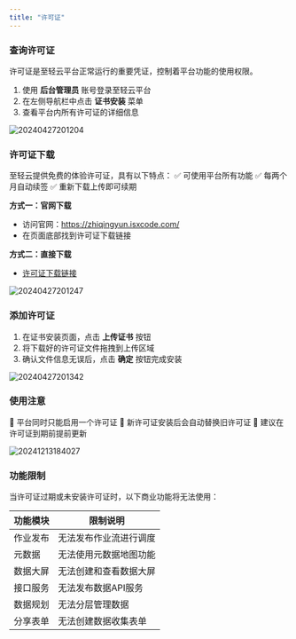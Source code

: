 ```yaml
---
title: "许可证"
---
```


### 查询许可证

许可证是至轻云平台正常运行的重要凭证，控制着平台功能的使用权限。

1. 使用 **后台管理员** 账号登录至轻云平台
2. 在左侧导航栏中点击 **证书安装** 菜单
3. 查看平台内所有许可证的详细信息

![20240427201204](https://img.isxcode.com/picgo/20240427201204.png)

### 许可证下载

至轻云提供免费的体验许可证，具有以下特点：
✅ 可使用平台所有功能
✅ 每两个月自动续签
✅ 重新下载上传即可续期

**方式一：官网下载**

- 访问官网：https://zhiqingyun.isxcode.com/
- 在页面底部找到许可证下载链接

**方式二：直接下载**

- [许可证下载链接](https://zhiqingyun-demo.isxcode.com/tools/open/file/license.lic)

![20240427201247](https://img.isxcode.com/picgo/20240427201247.png)

### 添加许可证

1. 在证书安装页面，点击 **上传证书** 按钮
2. 将下载好的许可证文件拖拽到上传区域
3. 确认文件信息无误后，点击 **确定** 按钮完成安装

![20240427201342](https://img.isxcode.com/picgo/20240427201342.png)

### 使用注意

📌 平台同时只能启用一个许可证
📌 新许可证安装后会自动替换旧许可证
📌 建议在许可证到期前提前更新

![20241213184027](https://img.isxcode.com/picgo/20241213184027.png)

### 功能限制

当许可证过期或未安装许可证时，以下商业功能将无法使用：

| 功能模块 | 限制说明        |
|------|-------------|
| 作业发布 | 无法发布作业流进行调度 |
| 元数据  | 无法使用元数据地图功能 |
| 数据大屏 | 无法创建和查看数据大屏 |
| 接口服务 | 无法发布数据API服务 |
| 数据规划 | 无法分层管理数据    |
| 分享表单 | 无法创建数据收集表单  |